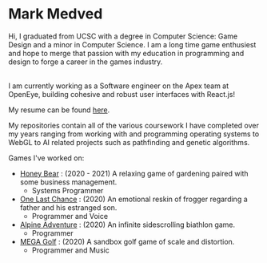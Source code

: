 <h1> Mark Medved </h1>
  Hi, I graduated from UCSC with a degree in Computer Science: Game Design and a minor in Computer Science. 
  I am a long time game enthusiest and hope to merge that passion with my education in programming and design to forge a career in the games industry.  
  <br><br/>
  
  I am currently working as a Software engineer on the Apex team at OpenEye, building cohesive and robust user interfaces with React.js!
  
  My resume can be found [here](https://drive.google.com/file/d/1x0f4peNRua3YGGDjyS3n61LRUB67UZ78/view?usp=sharing).
  
  
  My repositories contain all of the various coursework I have completed over my years ranging from working with and programming operating systems to WebGL to AI related projects   such as pathfinding and genetic algorithms.
  
  
  Games I've worked on:
  * [Honey Bear](https://team-bbbees.itch.io/honey-bear) : (2020 - 2021) A relaxing game of gardening paired with some business management.
    * Systems Programmer
  * [One Last Chance](https://carlerez.itch.io/one-last-chance) : (2020) An emotional reskin of frogger regarding a father and his estranged son.
    * Programmer and Voice
  * [Alpine Adventure](https://ben-quadrinaros.itch.io/alpine-adventure) : (2020) An infinite sidescrolling biathlon game.
    * Programmer
  * [MEGA Golf](https://ben-quadrinaros.itch.io/mega-golf) : (2020) A sandbox golf game of scale and distortion.
    * Programmer and Music
  
